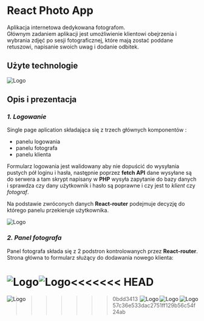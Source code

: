 # React Photo App

Aplikacja internetowa dedykowana fotografom. <br>
Głównym zadaniem aplikacji jest umożliwienie klientowi obejrzenia i wybrania zdjęć po sesji fotograficznej, które mają zostać poddane retuszowi, napisanie swoich uwag i dodanie odbitek.

## Użyte technologie

<img alt="Logo" src="http://maciejf.pl/img/reactApp/tech60080.png" style="max-width:50%;">

## Opis i prezentacja

### **_1. Logowanie_**

Single page aplication składająca się z trzech głównych komponentów :

- panelu logowania
- panelu fotografa
- panelu klienta

Formularz logowania jest walidowany aby nie dopuścić do wysyłania pustych pół loginu i hasła, następnie poprzez **fetch API** dane wysyłane są do serwera a tam skrypt napisany w **PHP** wysyła zapytanie do bazy danych i sprawdza czy dany użytkownik i hasło są poprawne i czy jest to _klient_ czy _fotograf_.

Na podstawie zwróconych danych **React-router** podejmuje decyzję do którego panelu przekieruje użytkownika.

<img alt="Logo" src="http://maciejf.pl/img/reactApp/gif/login.gif" style="max-width:100%;">


### **_2. Panel fotografa_**

Panel fotografa składa się z 2 podstron kontrolowanych przez **React-router**. <br>
Strona główna to formularz służący do dodawania nowego klienta:

<<<<<<< HEAD
<img alt="Logo" src="http://maciejf.pl/img/reactApp/gif/pole-formularza.gif" style="max-width:50%; float:left;">
<img alt="Logo" src="http://maciejf.pl/img/reactApp/form.jpg" style="max-width:50%; float:left;">
=======
<img align="left" alt="Logo" src="http://maciejf.pl/img/reactApp/form.jpg" style="max-width:50%;">
<img align="right" alt="Logo" src="http://maciejf.pl/img/reactApp/gif/pole-formularza.gif" style="max-width:50%;">
<img align="right" alt="Logo" src="http://maciejf.pl/img/reactApp/gif/pole-formularza.gif" style="max-width:50%;">
<img align="right" alt="Logo" src="http://maciejf.pl/img/reactApp/gif/pole-formularza.gif" style="max-width:50%;">

>>>>>>> 0bdd341357c36e533dac2751ff129b56c54f24ab
